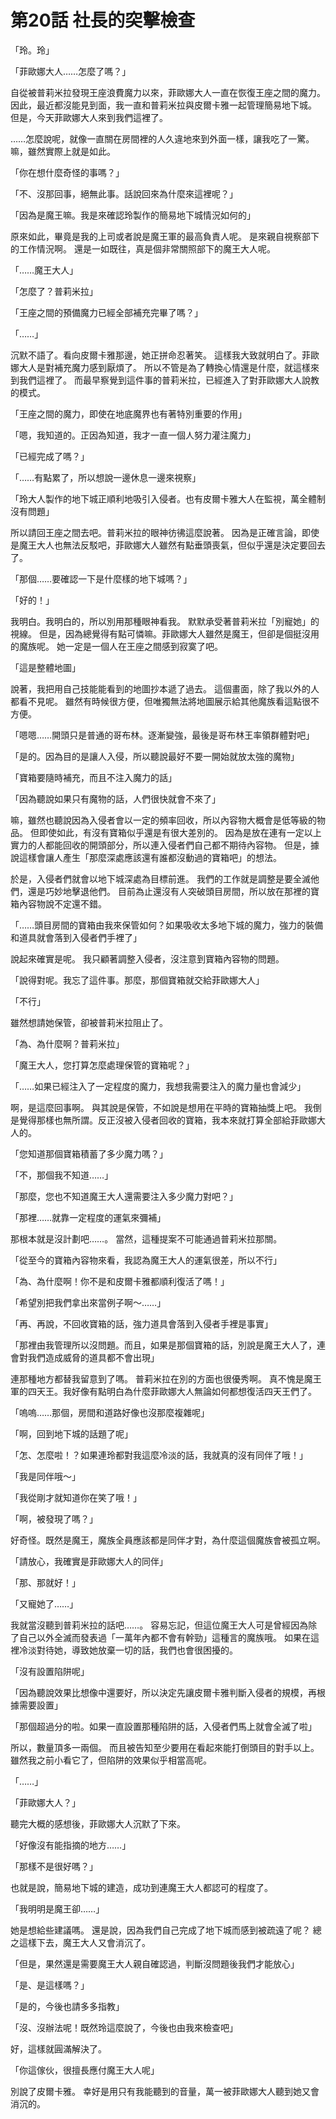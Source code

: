 # 第20話 社長的突擊檢查

「玲。玲」

「菲歐娜大人……怎麼了嗎？」

自從被普莉米拉發現王座浪費魔力以來，菲歐娜大人一直在恢復王座之間的魔力。
因此，最近都沒能見到面，我一直和普莉米拉與皮爾卡雅一起管理簡易地下城。
但是，今天菲歐娜大人來到我們這裡了。

……怎麼說呢，就像一直關在房間裡的人久違地來到外面一樣，讓我吃了一驚。
嘛，雖然實際上就是如此。

「你在想什麼奇怪的事嗎？」

「不、沒那回事，絕無此事。話說回來為什麼來這裡呢？」

「因為是魔王嘛。我是來確認玲製作的簡易地下城情況如何的」

原來如此，畢竟是我的上司或者說是魔王軍的最高負責人呢。
是來親自視察部下的工作情況啊。
還是一如既往，真是個非常關照部下的魔王大人呢。

「……魔王大人」

「怎麼了？普莉米拉」

「王座之間的預備魔力已經全部補充完畢了嗎？」

「……」

沉默不語了。看向皮爾卡雅那邊，她正拼命忍著笑。
這樣我大致就明白了。菲歐娜大人是對補充魔力感到厭煩了。
所以不管是為了轉換心情還是什麼，就這樣來到我們這裡了。
而最早察覺到這件事的普莉米拉，已經進入了對菲歐娜大人說教的模式。

「王座之間的魔力，即使在地底魔界也有著特別重要的作用」

「嗯，我知道的。正因為知道，我才一直一個人努力灌注魔力」

「已經完成了嗎？」

「……有點累了，所以想說一邊休息一邊來視察」

「玲大人製作的地下城正順利地吸引入侵者。也有皮爾卡雅大人在監視，萬全體制沒有問題」

所以請回王座之間去吧。普莉米拉的眼神彷彿這麼說著。
因為是正確言論，即使是魔王大人也無法反駁吧，菲歐娜大人雖然有點垂頭喪氣，但似乎還是決定要回去了。

「那個……要確認一下是什麼樣的地下城嗎？」

「好的！」

我明白。我明白的，所以別用那種眼神看我。
默默承受著普莉米拉「別寵她」的視線。
但是，因為總覺得有點可憐嘛。菲歐娜大人雖然是魔王，但卻是個挺沒用的魔族呢。
她一定是一個人在王座之間感到寂寞了吧。

「這是整體地圖」

說著，我把用自己技能能看到的地圖抄本遞了過去。
這個畫面，除了我以外的人都看不見呢。
雖然有時候很方便，但唯獨無法將地圖展示給其他魔族看這點很不方便。

「嗯嗯……開頭只是普通的哥布林。逐漸變強，最後是哥布林王率領群體對吧」

「是的。因為目的是讓人入侵，所以聽說最好不要一開始就放太強的魔物」

「寶箱要隨時補充，而且不注入魔力的話」

「因為聽說如果只有魔物的話，人們很快就會不來了」

嘛，雖然也聽說因為入侵者會以一定的頻率回收，所以內容物大概會是低等級的物品。
但即使如此，有沒有寶箱似乎還是有很大差別的。
因為是放在連有一定以上實力的人都能回收的開頭部分，所以連入侵者們自己都不期待內容物。
但是，據說這樣會讓人產生「那麼深處應該還有誰都沒動過的寶箱吧」的想法。

於是，入侵者們就會以地下城深處為目標前進。
我們的工作就是調整是要全滅他們，還是巧妙地擊退他們。
目前為止還沒有人突破頭目房間，所以放在那裡的寶箱內容物說不定還不錯。

「……頭目房間的寶箱由我來保管如何？如果吸收太多地下城的魔力，強力的裝備和道具就會落到入侵者們手裡了」

說起來確實是呢。
我只顧著調整入侵者，沒注意到寶箱內容物的問題。

「說得對呢。我忘了這件事。那麼，那個寶箱就交給菲歐娜大人」

「不行」

雖然想請她保管，卻被普莉米拉阻止了。

「為、為什麼啊？普莉米拉」

「魔王大人，您打算怎麼處理保管的寶箱呢？」

「……如果已經注入了一定程度的魔力，我想我需要注入的魔力量也會減少」

啊，是這麼回事啊。
與其說是保管，不如說是想用在平時的寶箱抽獎上吧。
我倒是覺得那樣也無所謂。反正沒被入侵者回收的寶箱，我本來就打算全部給菲歐娜大人的。

「您知道那個寶箱積蓄了多少魔力嗎？」

「不，那個我不知道……」

「那麼，您也不知道魔王大人還需要注入多少魔力對吧？」

「那裡……就靠一定程度的運氣來彌補」

那根本就是沒計劃吧……。
當然，這種提案不可能通過普莉米拉那關。

「從至今的寶箱內容物來看，我認為魔王大人的運氣很差，所以不行」

「為、為什麼啊！你不是和皮爾卡雅都順利復活了嗎！」

「希望別把我們拿出來當例子啊～……」

「再、再說，不回收寶箱的話，強力道具會落到入侵者手裡是事實」

「那裡由我管理所以沒問題。而且，如果是那個寶箱的話，別說是魔王大人了，連會對我們造成威脅的道具都不會出現」

連那種地方都替我留意到了嗎。
普莉米拉在別的方面也很優秀啊。
真不愧是魔王軍的四天王。我好像有點明白為什麼菲歐娜大人無論如何都想復活四天王們了。

「嗚嗚……那個，房間和道路好像也沒那麼複雜呢」

「啊，回到地下城的話題了呢」

「怎、怎麼啦！？如果連玲都對我這麼冷淡的話，我就真的沒有同伴了哦！」

「我是同伴哦～」

「我從剛才就知道你在笑了哦！」

「啊，被發現了嗎？」

好奇怪。既然是魔王，魔族全員應該都是同伴才對，為什麼這個魔族會被孤立啊。

「請放心，我確實是菲歐娜大人的同伴」

「那、那就好！」

「又寵她了……」

我就當沒聽到普莉米拉的話吧……。
容易忘記，但這位魔王大人可是曾經因為除了自己以外全滅而發表過「一萬年內都不會有幹勁」這種言的魔族哦。
如果在這裡冷淡對待她，導致她放棄一切的話，我們也會很困擾的。

「沒有設置陷阱呢」

「因為聽說效果比想像中還要好，所以決定先讓皮爾卡雅判斷入侵者的規模，再根據需要設置」

「那個超過分的啦。如果一直設置那種陷阱的話，入侵者們馬上就會全滅了啦」

所以，數量頂多一兩個。
而且被告知至少要用在看起來能打倒頭目的對手以上。
雖然我之前小看它了，但陷阱的效果似乎相當高呢。

「……」

「菲歐娜大人？」

聽完大概的感想後，菲歐娜大人沉默了下來。

「好像沒有能指摘的地方……」

「那樣不是很好嗎？」

也就是說，簡易地下城的建造，成功到連魔王大人都認可的程度了。

「我明明是魔王卻……」

她是想給些建議嗎。
還是說，因為我們自己完成了地下城而感到被疏遠了呢？
總之這樣下去，魔王大人又會消沉了。

「但是，果然還是需要魔王大人親自確認過，判斷沒問題後我們才能放心」

「是、是這樣嗎？」

「是的，今後也請多多指教」

「沒、沒辦法呢！既然玲這麼說了，今後也由我來檢查吧」

好，這樣就圓滿解決了。

「你這傢伙，很擅長應付魔王大人呢」

別說了皮爾卡雅。
幸好是用只有我能聽到的音量，萬一被菲歐娜大人聽到她又會消沉的。
